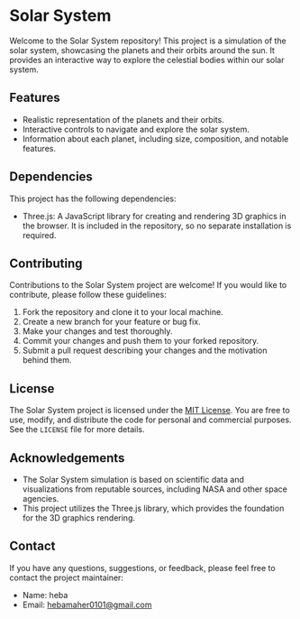# Solar System

Welcome to the Solar System repository! This project is a simulation of the solar system, showcasing the planets and their orbits around the sun. It provides an interactive way to explore the celestial bodies within our solar system.

## Features

- Realistic representation of the planets and their orbits.
- Interactive controls to navigate and explore the solar system.
- Information about each planet, including size, composition, and notable features.

## Dependencies

This project has the following dependencies:

- Three.js: A JavaScript library for creating and rendering 3D graphics in the browser. It is included in the repository, so no separate installation is required.

## Contributing

Contributions to the Solar System project are welcome! If you would like to contribute, please follow these guidelines:

1. Fork the repository and clone it to your local machine.
2. Create a new branch for your feature or bug fix.
3. Make your changes and test thoroughly.
4. Commit your changes and push them to your forked repository.
5. Submit a pull request describing your changes and the motivation behind them.

## License
The Solar System project is licensed under the [MIT License](https://opensource.org/licenses/MIT). You are free to use, modify, and distribute the code for personal and commercial purposes. See the `LICENSE` file for more details.

## Acknowledgements

- The Solar System simulation is based on scientific data and visualizations from reputable sources, including NASA and other space agencies.
- This project utilizes the Three.js library, which provides the foundation for the 3D graphics rendering.

## Contact

If you have any questions, suggestions, or feedback, please feel free to contact the project maintainer:

- Name: heba
- Email: hebamaher0101@gmail.com
